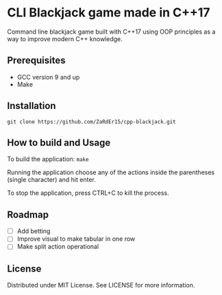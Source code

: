 # CLI Blackjack game made in C++17

Command line blackjack game built with C++17 using OOP principles as a way to improve modern C++ knowledge.

## Prerequisites
- GCC version 9 and up
- Make

## Installation
`git clone https://github.com/ZaRdEr15/cpp-blackjack.git`

## How to build and Usage
To build the application:
`make`

Running the application choose any of the actions inside the parentheses (single character) and hit enter.

To stop the application, press CTRL+C to kill the process.

## Roadmap
- [ ] Add betting
- [ ] Improve visual to make tabular in one row
- [ ] Make split action operational

## License
Distributed under MIT License. See LICENSE for more information. 
